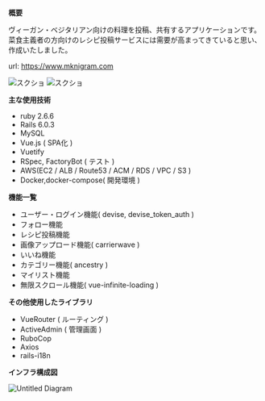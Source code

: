 **概要**

ヴィーガン・ベジタリアン向けの料理を投稿、共有するアプリケーションです。
菜食主義者の方向けのレシピ投稿サービスには需要が高まってきていると思い、作成いたしました。

 url: https://www.mknigram.com
 

![スクショ](https://user-images.githubusercontent.com/67169292/94879118-4b50e700-049a-11eb-8459-e114e8ba7c20.png)
![スクショ](https://user-images.githubusercontent.com/67169292/94879121-50159b00-049a-11eb-9a20-ab98a0362478.png)

**主な使用技術**

- ruby 2.6.6
- Rails 6.0.3
- MySQL
- Vue.js ( SPA化 )
- Vuetify
- RSpec, FactoryBot ( テスト )
- AWS(EC2 / ALB / Route53 / ACM / RDS / VPC / S3 )
- Docker,docker-compose( 開発環境 )


**機能一覧**

- ユーザー・ログイン機能( devise, devise_token_auth )
- フォロー機能
- レシピ投稿機能
- 画像アップロード機能( carrierwave )
- いいね機能
- カテゴリー機能( ancestry )
- マイリスト機能
- 無限スクロール機能( vue-infinite-loading )

**その他使用したライブラリ**

- VueRouter ( ルーティング ) 
- ActiveAdmin ( 管理画面 )
- RuboCop
- Axios
- rails-i18n

**インフラ構成図**

![Untitled Diagram](https://user-images.githubusercontent.com/67169292/93694995-19ac5780-fb4d-11ea-8360-f7b09296f7f1.png)
